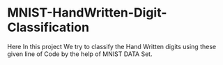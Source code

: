# MNIST-HandWritten-Digit-Classification
  Here In this project We try to classify the Hand Written digits using these given line of Code by the help of MNIST DATA Set.
